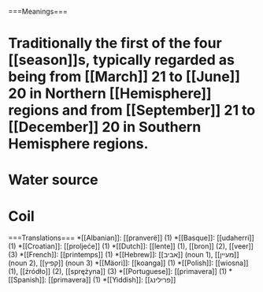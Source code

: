 ===Meanings===
# Traditionally the first of the four [[season]]s, typically regarded as being from [[March]] 21 to [[June]] 20 in Northern [[Hemisphere]] regions and from [[September]] 21 to [[December]] 20 in Southern Hemisphere regions. 
# Water source
# Coil


===Translations===
*[[Albanian]]: [[pranverë]] (1)
*[[Basque]]: [[udaherri]] (1)
*[[Croatian]]: [[proljeće]] (1)
*[[Dutch]]: [[lente]] (1), [[bron]] (2), [[veer]] (3)
*[[French]]: [[printemps]] (1)
*[[Hebrew]]: [[אביב]] (noun 1), [[מעיין]] (noun 2), [[קפיץ]] (noun 3)
*[[Mäori]]: [[koanga]] (1)
*[[Polish]]: [[wiosna]] (1), [[źródło]] (2), [[sprężyna]] (3)
*[[Portuguese]]: [[primavera]] (1)
*[[Spanish]]: [[primavera]] (1)
*[[Yiddish]]: [[פרילינג]]